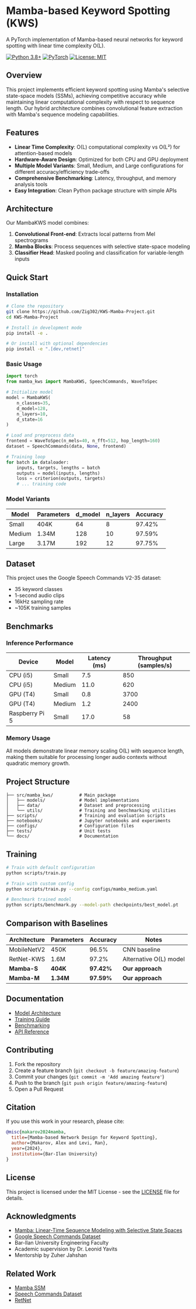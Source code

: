 # Mamba-based Keyword Spotting (KWS)

A PyTorch implementation of Mamba-based neural networks for keyword spotting with linear time complexity O(L).

[![Python 3.8+](https://img.shields.io/badge/python-3.8+-blue.svg)](https://www.python.org/downloads/)
[![PyTorch](https://img.shields.io/badge/PyTorch-2.0+-ee4c2c.svg)](https://pytorch.org/)
[![License: MIT](https://img.shields.io/badge/License-MIT-yellow.svg)](https://opensource.org/licenses/MIT)

## Overview

This project implements efficient keyword spotting using Mamba's selective state-space models (SSMs), achieving competitive accuracy while maintaining linear computational complexity with respect to sequence length. Our hybrid architecture combines convolutional feature extraction with Mamba's sequence modeling capabilities.

## Features

- **Linear Time Complexity**: O(L) computational complexity vs O(L²) for attention-based models
- **Hardware-Aware Design**: Optimized for both CPU and GPU deployment
- **Multiple Model Variants**: Small, Medium, and Large configurations for different accuracy/efficiency trade-offs
- **Comprehensive Benchmarking**: Latency, throughput, and memory analysis tools
- **Easy Integration**: Clean Python package structure with simple APIs

## Architecture

Our MambaKWS model combines:
1. **Convolutional Front-end**: Extracts local patterns from Mel spectrograms
2. **Mamba Blocks**: Process sequences with selective state-space modeling
3. **Classifier Head**: Masked pooling and classification for variable-length inputs

## Quick Start

### Installation

```bash
# Clone the repository
git clone https://github.com/Zig302/KWS-Mamba-Project.git
cd KWS-Mamba-Project

# Install in development mode
pip install -e .

# Or install with optional dependencies
pip install -e ".[dev,retnet]"
```

### Basic Usage

```python
import torch
from mamba_kws import MambaKWS, SpeechCommands, WaveToSpec

# Initialize model
model = MambaKWS(
    n_classes=35,
    d_model=128,
    n_layers=10,
    d_state=16
)

# Load and preprocess data
frontend = WaveToSpec(n_mels=40, n_fft=512, hop_length=160)
dataset = SpeechCommands(data, None, frontend)

# Training loop
for batch in dataloader:
    inputs, targets, lengths = batch
    outputs = model(inputs, lengths)
    loss = criterion(outputs, targets)
    # ... training code
```

### Model Variants

| Model | Parameters | d_model | n_layers | Accuracy |
|-------|------------|---------|----------|----------|
| Small | 404K | 64 | 8 | 97.42% |
| Medium | 1.34M | 128 | 10 | 97.59% |
| Large | 3.17M | 192 | 12 | 97.75% |

## Dataset

This project uses the Google Speech Commands V2-35 dataset:
- 35 keyword classes
- 1-second audio clips
- 16kHz sampling rate
- ~105K training samples

## Benchmarks

### Inference Performance

| Device | Model | Latency (ms) | Throughput (samples/s) |
|--------|-------|--------------|------------------------|
| CPU (i5) | Small | 7.5 | 850 |
| CPU (i5) | Medium | 11.0 | 620 |
| GPU (T4) | Small | 0.8 | 3700 |
| GPU (T4) | Medium | 1.2 | 2400 |
| Raspberry Pi 5 | Small | 17.0 | 58 |

### Memory Usage

All models demonstrate linear memory scaling O(L) with sequence length, making them suitable for processing longer audio contexts without quadratic memory growth.

## Project Structure

```
├── src/mamba_kws/          # Main package
│   ├── models/             # Model implementations
│   ├── data/               # Dataset and preprocessing
│   └── utils/              # Training and benchmarking utilities
├── scripts/                # Training and evaluation scripts
├── notebooks/              # Jupyter notebooks and experiments
├── configs/                # Configuration files
├── tests/                  # Unit tests
└── docs/                   # Documentation
```

## Training

```bash
# Train with default configuration
python scripts/train.py

# Train with custom config
python scripts/train.py --config configs/mamba_medium.yaml

# Benchmark trained model
python scripts/benchmark.py --model-path checkpoints/best_model.pt
```

## Comparison with Baselines

| Architecture | Parameters | Accuracy | Notes |
|-------------|------------|----------|-------|
| MobileNetV2 | 450K | 96.5% | CNN baseline |
| RetNet-KWS | 1.6M | 97.2% | Alternative O(L) model |
| **Mamba-S** | **404K** | **97.42%** | **Our approach** |
| **Mamba-M** | **1.34M** | **97.59%** | **Our approach** |

## Documentation

- [Model Architecture](docs/architecture.md)
- [Training Guide](docs/training.md)
- [Benchmarking](docs/benchmarking.md)
- [API Reference](docs/api.md)

## Contributing

1. Fork the repository
2. Create a feature branch (`git checkout -b feature/amazing-feature`)
3. Commit your changes (`git commit -m 'Add amazing feature'`)
4. Push to the branch (`git push origin feature/amazing-feature`)
5. Open a Pull Request

## Citation

If you use this work in your research, please cite:

```bibtex
@misc{makarov2024mamba,
  title={Mamba-based Network Design for Keyword Spotting},
  author={Makarov, Alex and Levi, Ran},
  year={2024},
  institution={Bar-Ilan University}
}
```

## License

This project is licensed under the MIT License - see the [LICENSE](LICENSE) file for details.

## Acknowledgments

- [Mamba: Linear-Time Sequence Modeling with Selective State Spaces](https://arxiv.org/abs/2312.00752)
- [Google Speech Commands Dataset](https://arxiv.org/abs/1804.03209)
- Bar-Ilan University Engineering Faculty
- Academic supervision by Dr. Leonid Yavits
- Mentorship by Zuher Jahshan

## Related Work

- [Mamba SSM](https://github.com/state-spaces/mamba)
- [Speech Commands Dataset](https://github.com/tensorflow/datasets/tree/master/docs/catalog/speech_commands)
- [RetNet](https://github.com/Jamie-Stirling/RetNet)